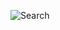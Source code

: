 <img             
                alt='Search'
                className='bg-white  w-7 h-7 p-1 m-1'
                src={Search} />